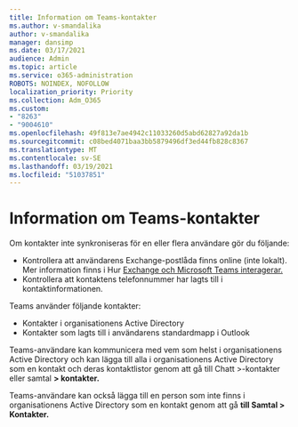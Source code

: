 ```yaml
---
title: Information om Teams-kontakter
ms.author: v-smandalika
author: v-smandalika
manager: dansimp
ms.date: 03/17/2021
audience: Admin
ms.topic: article
ms.service: o365-administration
ROBOTS: NOINDEX, NOFOLLOW
localization_priority: Priority
ms.collection: Adm_O365
ms.custom:
- "8263"
- "9004610"
ms.openlocfilehash: 49f813e7ae4942c11033260d5abd62827a92da1b
ms.sourcegitcommit: c08bed4071baa3bb5879496df3ed44fb828c8367
ms.translationtype: MT
ms.contentlocale: sv-SE
ms.lasthandoff: 03/19/2021
ms.locfileid: "51037851"
---
```

# <a name="information-about-teams-contacts"></a>Information om Teams-kontakter

Om kontakter inte synkroniseras för en eller flera användare gör du följande:
- Kontrollera att användarens Exchange-postlåda finns online (inte lokalt). Mer information finns i Hur [Exchange och Microsoft Teams interagerar.](https://docs.microsoft.com/microsoftteams/exchange-teams-interact)
- Kontrollera att kontaktens telefonnummer har lagts till i kontaktinformationen.

Teams använder följande kontakter:

- Kontakter i organisationens Active Directory
- Kontakter som lagts till i användarens standardmapp i Outlook

Teams-användare kan kommunicera med vem som helst i organisationens Active Directory och kan lägga till alla i organisationens Active Directory som en kontakt och deras kontaktlistor genom att gå till Chatt >-kontakter eller samtal **> kontakter.**

Teams-användare kan också lägga till en person som inte finns i organisationens Active Directory som en kontakt genom att gå **till Samtal > Kontakter.**


